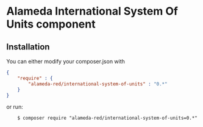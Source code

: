 Alameda International System Of Units component
===============================================

Installation
------------

You can either modify your composer.json with

```json
{
    "require" : {
        "alameda-red/international-system-of-units" : "0.*"
    }
}
```

or run:
```shell
    $ composer require "alameda-red/international-system-of-units=0.*"
```